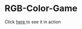# RGB-Color-Game

Click <a href="https://radioactive92177.github.io/RGB-Color-Game/"> here </a>to see it in action
